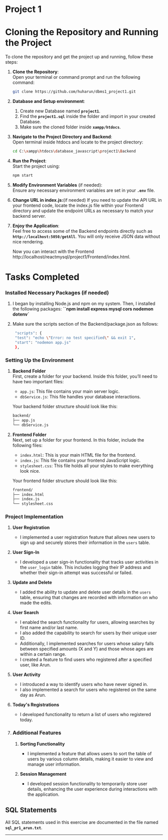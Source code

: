 # Project 1

# Cloning the Repository and Running the Project

To clone the repository and get the project up and running, follow these steps:

1. **Clone the Repository**:  
   Open your terminal or command prompt and run the following command:
   ```bash
   git clone https://github.com/huharun/dbms1_project1.git
   ```

2. **Database and Setup environment**:  
   1. Create new Database named **`project1`**.
   2. Find the **`project1.sql`** inside the folder and import in your created Database.
   3. Make sure the cloned folder inside **`xampp/htdocs`**.

3. **Navigate to the Project Directory and Backend**:  
   Open terminal inside htdocs and locate to the project directory:
   ```bash
   cd C:\xampp\htdocs\database_javascript\project1\Backend
   ```

4. **Run the Project**:  
   Start the project using:
   ```bash
   npm start
   ```

5. **Modify Environment Variables** (if needed):  
   Ensure any necessary environment variables are set in your **`.env`** file.

6. **Change URL in index.js:**(if needed)
If you need to update the API URL in your frontend code, locate the index.js file within your Frontend directory and update the endpoint URLs as necessary to match your backend server.

7. **Enjoy the Application**:  
   Feel free to access some of the Backend endpoints directly such as **`http://localhost:5050/getAll`**. You will only receive JSON data without nice rendering.

   Now you can interact with the Frontend http://localhost/reactmysql/project1/Frontend/index.html.


# **Tasks Completed**

### **Installed Necessary Packages** (if needed)
1. I began by installing Node.js and npm on my system. Then, I installed the following packages: **``npm install express mysql cors nodemon dotenv`**
2. Make sure the scripts section of the Backend/package.json as follows:

   ```bash
    "scripts": {
    "test": "echo \"Error: no test specified\" && exit 1",
    "start": "nodemon app.js"
    }, 
   ```

### **Setting Up the Environment**

1. **Backend Folder**  
   First, create a folder for your backend. Inside this folder, you’ll need to have two important files:
   - `app.js`: This file contains your main server logic.
   - `dbService.js`: This file handles your database interactions.

   Your backend folder structure should look like this:
   ```bash  
   backend/
   ├── app.js
   └── dbService.js
   ```

2. **Frontend Folder**  
   Next, set up a folder for your frontend. In this folder, include the following files:
   - `index.html`: This is your main HTML file for the frontend.
   - `index.js`: This file contains your frontend JavaScript logic.
   - `stylesheet.css`: This file holds all your styles to make everything look nice.

   Your frontend folder structure should look like this:
   ```bash
   frontend/
   ├── index.html
   ├── index.js
   └── stylesheet.css
   ```


### **Project Implementation**

1. **User Registration**
   - I implemented a user registration feature that allows new users to sign up and securely stores their information in the `users` table.

2. **User Sign-In**
   - I developed a user sign-in functionality that tracks user activities in the `user_login` table. This includes logging their IP address and whether their sign-in attempt was successful or failed.

3. **Update and Delete**
   - I added the ability to update and delete user details in the `users` table, ensuring that changes are recorded with information on who made the edits.

4. **User Search**
   - I enabled the search functionality for users, allowing searches by first name and/or last name.
   - I also added the capability to search for users by their unique user ID.
   - Additionally, I implemented searches for users whose salary falls between specified amounts (X and Y) and those whose ages are within a certain range.
   - I created a feature to find users who registered after a specified user, like Arun.

5. **User Activity**
   - I introduced a way to identify users who have never signed in.
   - I also implemented a search for users who registered on the same day as Arun.

6. **Today's Registrations**
   - I developed functionality to return a list of users who registered today.
   
7. ### **Additional Features**

   1. **Sorting Functionality**
      - I implemented a feature that allows users to sort the table of users by various column details, making it easier to view and manage user information.

   2. **Session Management**
      - I developed session functionality to temporarily store user details, enhancing the user experience during interactions with the application.

## **SQL Statements**

   All SQL statements used in this exercise are documented in the file named **`sql_pr1_arun.txt`**.

---


